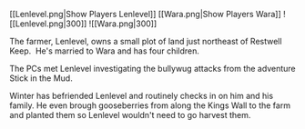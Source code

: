 [[Lenlevel.png|Show Players Lenlevel]] 
[[Wara.png|Show Players Wara]]
![[Lenlevel.png|300]] ![[Wara.png|300]]

The farmer, Lenlevel, owns a small plot of land just northeast of Restwell Keep.  He's married to Wara and has four children.

The PCs met Lenlevel investigating the bullywug attacks from the adventure Stick in the Mud.

Winter has befriended Lenlevel and routinely checks in on him and his family.  He even brough gooseberries from along the Kings Wall to the farm and planted them so Lenlevel wouldn't need to go harvest them.
